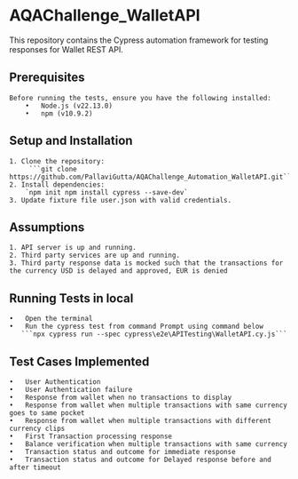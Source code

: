 # AQAChallenge_WalletAPI
  This repository contains the Cypress automation framework for testing responses for Wallet REST API.
## Prerequisites
    Before running the tests, ensure you have the following installed:
        •	Node.js (v22.13.0)
        •	npm (v10.9.2)
## Setup and Installation
    1. Clone the repository:
         ```git clone https://github.com/PallaviGutta/AQAChallenge_Automation_WalletAPI.git```
    2. Install dependencies:
        `npm init npm install cypress --save-dev`
    3. Update fixture file user.json with valid credentials.
## Assumptions
    1. API server is up and running.
    2. Third party services are up and running.
    3. Third party response data is mocked such that the transactions for the currency USD is delayed and approved, EUR is denied
## Running Tests in local
    •	Open the terminal
    •	Run the cypress test from command Prompt using command below 
       ```npx cypress run --spec cypress\e2e\APITesting\WalletAPI.cy.js```
## Test Cases Implemented
    •	User Authentication
    •	User Authentication failure
    •	Response from wallet when no transactions to display
    •	Response from wallet when multiple transactions with same currency goes to same pocket
    •	Response from wallet when multiple transactions with different currency clips
    •	First Transaction processing response 
    •	Balance verification when multiple transactions with same currency
    •	Transaction status and outcome for immediate response
    •	Transaction status and outcome for Delayed response before and after timeout
